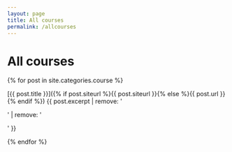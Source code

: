 ```yaml
---
layout: page
title: All courses
permalink: /allcourses
---
```

# All courses

{% for post in site.categories.course %}

[{{ post.title }}]({% if post.siteurl %}{{ post.siteurl }}{% else %}{{ post.url }}{% endif %}) {{ post.excerpt | remove: '<p>' | remove: '</p>' }}

{% endfor %}
